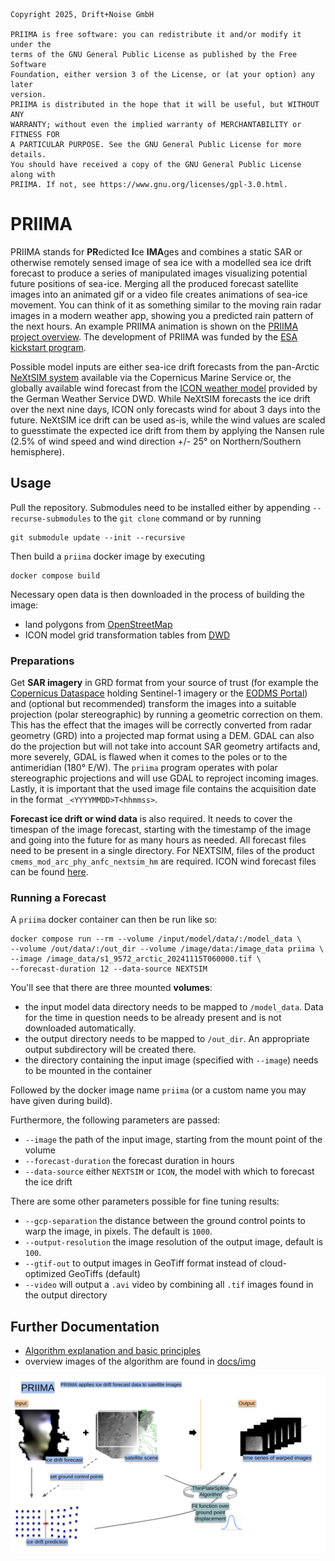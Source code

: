 ```
Copyright 2025, Drift+Noise GmbH

PRIIMA is free software: you can redistribute it and/or modify it under the
terms of the GNU General Public License as published by the Free Software
Foundation, either version 3 of the License, or (at your option) any later
version.
PRIIMA is distributed in the hope that it will be useful, but WITHOUT ANY
WARRANTY; without even the implied warranty of MERCHANTABILITY or FITNESS FOR
A PARTICULAR PURPOSE. See the GNU General Public License for more details.
You should have received a copy of the GNU General Public License along with
PRIIMA. If not, see https://www.gnu.org/licenses/gpl-3.0.html.
```

# PRIIMA

PRIIMA stands for **PR**edicted **I**ce **IMA**ges and combines a static SAR
or otherwise remotely sensed image of sea ice with a modelled sea ice drift
forecast to produce a series of manipulated images visualizing potential
future positions of sea-ice.
Merging all the produced forecast satellite images into an animated gif or a
video file creates animations of sea-ice movement. You can think of it as
something similar to the moving rain radar images in a modern weather app,
showing you a predicted rain pattern of the next hours. An example PRIIMA
animation is shown on the
[PRIIMA project overview](https://driftnoise.com/priima.html). The development
of PRIIMA was funded by the [ESA kickstart program](https://business.esa.int/news/kick-start-activities-new-funding-opportunity-for-innovative-applications-ideas).

Possible model inputs are either sea-ice drift forecasts from the pan-Arctic
[NeXtSIM system](https://data.marine.copernicus.eu/product/ARCTIC_ANALYSISFORECAST_PHY_ICE_002_011/description)
available via the Copernicus Marine Service or, the globally available wind
forecast from the
[ICON weather model](https://www.dwd.de/EN/research/weatherforecasting/num_modelling/01_num_weather_prediction_modells/icon_description.html)
provided by the German Weather Service DWD. While NeXtSIM forecasts the ice
drift over the next nine days, ICON only forecasts wind for about 3 days into
the future. NeXtSIM ice drift can be used as-is, while the wind values are
scaled to guesstimate the expected ice drift from them by applying the Nansen
rule (2.5% of wind speed and wind direction +/- 25° on Northern/Southern
hemisphere).

## Usage

Pull the repository. Submodules need to be installed either by appending
`--recurse-submodules` to the `git clone` command or by running

```
git submodule update --init --recursive
```

Then build a `priima` docker image by executing

```
docker compose build
```

Necessary open data is then downloaded in the process of building the image:

* land polygons from [OpenStreetMap](https://osmdata.openstreetmap.de/data/land-polygons.html)
* ICON model grid transformation tables from [DWD](https://www.dwd.de/EN/ourservices/opendata/opendata.html)

### Preparations

Get **SAR imagery** in GRD format from your source of trust (for example the
[Copernicus Dataspace](https://browser.dataspace.copernicus.eu) holding
Sentinel-1 imagery or the [EODMS Portal](https://www.eodms-sgdot.nrcan-rncan.gc.ca/))
and (optional but recommended) transform the images into a suitable projection
(polar stereographic) by running a geometric correction on them. This has the
effect that the images will be correctly converted from radar geometry (GRD)
into a projected map format using a DEM. GDAL can also do the projection but
will not take into account SAR geometry artifacts and, more severely, GDAL is
flawed when it comes to the poles or to the antimeridian (180° E/W). The
`priima` program operates with polar stereographic projections and will use
GDAL to reproject incoming images. Lastly, it is important that the used
image file contains the acquisition date in the format `_<YYYYMMDD>T<hhmmss>`.

**Forecast ice drift or wind data** is also required. It needs to cover the
timespan of the image forecast, starting with the timestamp of the image and
going into the future for as many hours as needed. All forecast files need
to be present in a single directory. For NEXTSIM, files of the product
`cmems_mod_arc_phy_anfc_nextsim_hm` are required. ICON wind forecast files
can be found [here](https://opendata.dwd.de/weather/nwp/icon/grib/).

### Running a Forecast

A `priima` docker container can then be run like so:

```
docker compose run --rm --volume /input/model/data/:/model_data \
--volume /out/data/:/out_dir --volume /image/data:/image_data priima \
--image /image_data/s1_9572_arctic_20241115T060000.tif \
--forecast-duration 12 --data-source NEXTSIM
```

You'll see that there are three mounted **volumes**:
* the input model data directory needs to be mapped to `/model_data`. Data for
  the time in question needs to be already present and is not downloaded
  automatically.
* the output directory needs to be mapped to `/out_dir`. An appropriate output
  subdirectory will be created there.
* the directory containing the input image (specified with `--image`) needs to
  be mounted in the container

Followed by the docker image name `priima` (or a custom name you may have
given during build).

Furthermore, the following parameters are passed:
* `--image` the path of the input image, starting from the mount point of the
  volume
* `--forecast-duration` the forecast duration in hours
* `--data-source` either `NEXTSIM` or `ICON`, the model with which to forecast
  the ice drift

There are some other parameters possible for fine tuning results:
* `--gcp-separation` the distance between the ground control points to warp the
  image, in pixels. The default is `1000`.
* `--output-resolution` the image resolution of the output image, default is
  `100`.
* `--gtif-out` to output images in GeoTiff format instead of cloud-optimized
  GeoTiffs (default)
* `--video` will output a `.avi` video by combining all `.tif` images found in
  the output directory

## Further Documentation

* [Algorithm explanation and basic principles](docs/algorithm-explanation.md)
* overview images of the algorithm are found in [docs/img](docs/img)

![](docs/img/priima_algorithm_overview.png)